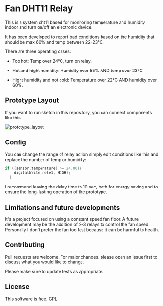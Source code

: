 # Fan DHT11 Relay
This is a system dht11 based for monitoring temperature and humidity indoor and turn on/off an electronic device. 

It has been developed to report bad conditions based on the humidity that should be max 60% and temp between 22-23°C.

There are three operating cases:

* Too hot: Temp over 24°C, turn on relay.

* Hot and hight humidity: Humidity over 55% AND temp over 23°C

* Hight humidity and not cold: Temperature over 22°C AND humidity over 60%. 

## Prototype Layout
If you want to run sketch in this repository, you can connect components like this.

![prototype_layout](https://user-images.githubusercontent.com/14968550/57195444-e74b8b80-6f52-11e9-89cc-c1088c0b169b.PNG)

## Config
You can change the range of relay action simply edit conditions like this and replace the number of temp or humidity:
```c++
if ((sensor.temperature) >= 24.00){
    digitalWrite(rele1, HIGH);
  }
```
I recommend leaving the delay time to 10 sec, both for energy saving and to ensure the long-lasting operation of the prototype.

## Limitations and future developments

It's a project focused on using a constant speed fan floor. A future development may be the addition of 2-3 relays to control the fan speed. Personally I don't prefer the fan too fast because it can be harmful to health.

## Contributing
Pull requests are welcome. For major changes, please open an issue first to discuss what you would like to change.

Please make sure to update tests as appropriate.

## License
This software is free.
[GPL](http://www.gnu.org/licenses/gpl.html)
